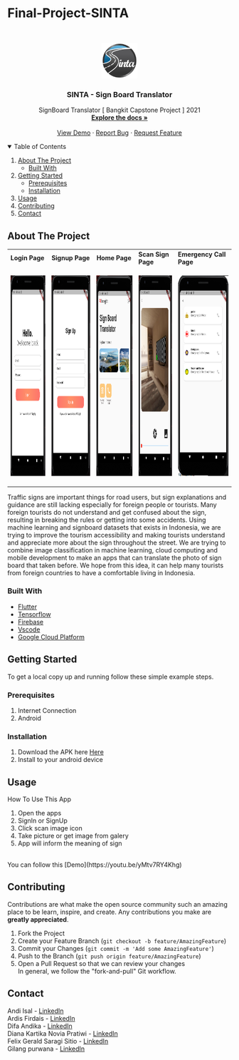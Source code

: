 # Final-Project-SINTA




<!-- PROJECT LOGO -->
<br />
<p align="center">
  <a href="https://github.com/othneildrew/Best-README-Template">
    <img src="images/sinta_logo.png" alt="Logo" width="80" height="80">
  </a>

  <h3 align="center">SINTA - Sign Board Translator</h3>

  <p align="center">
    SignBoard Translator [ Bangkit Capstone Project ] 2021
    <br />
    <a href="https://github.com/difaandika/Final-Project-SINTA"><strong>Explore the docs »</strong></a>
    <br />
    <br />
    <a href="https://youtu.be/yMtv7RY4Khg">View Demo</a>
    ·
    <a href="https://github.com/difaandika/Final-Project-SINTA">Report Bug</a>
    ·
    <a href="https://github.com/difaandika/Final-Project-SINTA">Request Feature</a>
  </p>
</p>



<!-- TABLE OF CONTENTS -->
<details open="open">
  <summary>Table of Contents</summary>
  <ol>
    <li>
      <a href="#about-the-project">About The Project</a>
      <ul>
        <li><a href="#built-with">Built With</a></li>
      </ul>
    </li>
    <li>
      <a href="#getting-started">Getting Started</a>
      <ul>
        <li><a href="#prerequisites">Prerequisites</a></li>
        <li><a href="#installation">Installation</a></li>
      </ul>
    </li>
    <li><a href="#usage">Usage</a></li>
    <li><a href="#contributing">Contributing</a></li>   
    <li><a href="#contact">Contact</a></li>
    
  </ol>
</details>



<!-- ABOUT THE PROJECT -->
## About The Project

<table>
    <tr>
        <td><strong>     Login Page          </strong></td>
        <td><strong>  Signup Page     </strong></td>
      <td> <strong>      Home Page</strong> </td>
      <td> <strong>      Scan Sign Page</strong> </td>
      <td> <strong>      Emergency Call Page</strong> </td>
    </tr>
    <tr>
        <td>
          <span>&nbsp;&nbsp;&nbsp;&nbsp;&nbsp;&nbsp;&nbsp;&nbsp;</span>
          <img src="images/4.PNG" alt="Logo" width="350" height="450">
          <span>&nbsp;&nbsp;&nbsp;&nbsp;&nbsp;&nbsp;&nbsp;&nbsp;</span>
        </td>
        <td>
          <span>&nbsp;&nbsp;&nbsp;&nbsp;&nbsp;&nbsp;&nbsp;&nbsp;</span>
          <img src="images/5.PNG" alt="Logo" width="350" height="450">
          <span>&nbsp;&nbsp;&nbsp;&nbsp;&nbsp;&nbsp;&nbsp;&nbsp;</span>
      </td>
      <td>
        <span>&nbsp;&nbsp;&nbsp;&nbsp;&nbsp;&nbsp;&nbsp;&nbsp;</span>
        <img src="images/3.PNG" alt="Logo" width="350" height="450">
        <span>&nbsp;&nbsp;&nbsp;&nbsp;&nbsp;&nbsp;&nbsp;&nbsp;</span>
      </td>
      <td>
        <span>&nbsp;&nbsp;&nbsp;&nbsp;&nbsp;&nbsp;&nbsp;&nbsp;</span>
        <img src="images/6.PNG" alt="Logo" width="350" height="450">
        <span>&nbsp;&nbsp;&nbsp;&nbsp;&nbsp;&nbsp;&nbsp;&nbsp;</span>
      </td>
     <td>
          <span>&nbsp;&nbsp;&nbsp;&nbsp;&nbsp;&nbsp;&nbsp;&nbsp;</span>
          <img src="images/2.PNG" alt="Logo" width="350" height="450">
          <span>&nbsp;&nbsp;&nbsp;&nbsp;&nbsp;&nbsp;&nbsp;&nbsp;</span>
        </td>
    </tr>
</table>

Traffic signs are important things for road users, but sign explanations and guidance are still lacking especially for foreign people or tourists. Many foreign tourists do not understand and get confused about the sign, resulting in breaking the rules or getting into some accidents. Using machine learning and signboard datasets that exists in Indonesia, we are trying to improve the tourism accessibility and making tourists understand and appreciate more about the sign throughout the street. We are trying to combine image classification in machine learning, cloud computing and mobile development to make an apps that can translate the photo of sign board that taken before. We hope from this idea, it can help many tourists from foreign countries to have a comfortable living in Indonesia.


### Built With

* [Flutter](https://flutter.dev/)
* [Tensorflow](https://www.tensorflow.org/)
* [Firebase](https://firebase.google.com/)
* [Vscode](https://code.visualstudio.com/)
* [Google Cloud Platform](https://cloud.google.com/)

<!-- GETTING STARTED -->
## Getting Started

To get a local copy up and running follow these simple example steps.

### Prerequisites

1. Internet Connection
2. Android 

### Installation

1. Download the APK here [Here](https://drive.google.com/drive/folders/1tgjpaiEPH3_YicK0TX00RcQ1-9RRwMiI?usp=sharing)
2. Install to your android device


<!-- USAGE EXAMPLES -->
## Usage

How To Use This App

1. Open the apps
2. SignIn or SignUp 
3. Click scan image icon
4. Take picture or get image from galery
5. App will inform the meaning of sign 
<br>
You can follow this [Demo](https://youtu.be/yMtv7RY4Khg)


<!-- CONTRIBUTING -->
## Contributing

Contributions are what make the open source community such an amazing place to be learn, inspire, and create. Any contributions you make are **greatly appreciated**.

1. Fork the Project
2. Create your Feature Branch (`git checkout -b feature/AmazingFeature`)
3. Commit your Changes (`git commit -m 'Add some AmazingFeature'`)
4. Push to the Branch (`git push origin feature/AmazingFeature`)
5. Open a Pull Request so that we can review your changes <br>
In general, we follow the "fork-and-pull" Git workflow.


<!-- CONTACT -->
## Contact

Andi Isal - [LinkedIn](https://www.linkedin.com/in/andi-isal-525367207/) <br>
Ardis Firdais - [LinkedIn](https://www.linkedin.com/in/ardisfirdais) <br>
Difa Andika - [LinkedIn](https://www.linkedin.com/in/difa-andika) <br>
Diana Kartika Novia Pratiwi - [LinkedIn](https://www.linkedin.com/in/diana-kartika-novia-pratiwi-157829178) <br>
Felix Gerald Saragi Sitio - [LinkedIn](https://www.linkedin.com/in/felix-gerald-saragi-sitio-397392153/) <br>
Gilang purwana - [LinkedIn](https://www.linkedin.com/in/difa-andika) <br>





